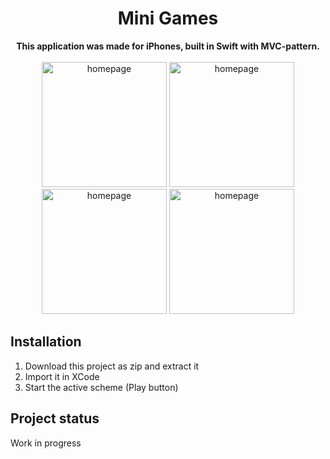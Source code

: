 <h1 align="center">Mini Games</h1>
<p align="center"><strong>This application was made for iPhones, built in Swift with MVC-pattern.</strong>
<br><br><img src="https://user-images.githubusercontent.com/90385724/193025880-2f4320f4-2e73-40d2-906b-48a3c453472c.png" alt="homepage" width="200" flex=1/> <img src="https://user-images.githubusercontent.com/90385724/193025886-e8353ade-ea15-4549-83f8-8a23db6729ed.png" alt="homepage" width="200" flex=1/>
<img src="https://user-images.githubusercontent.com/90385724/193025889-2cd58bc7-f482-4bbc-9a6d-391d17a85184.png" alt="homepage" width="200" flex=1/>
<img src="https://user-images.githubusercontent.com/90385724/193025893-f2368ce0-7dbf-4d59-98f3-2dee2b193bac.png" alt="homepage" width="200" flex=1/> </p>

<h2>Installation</h2>

1. Download this project as zip and extract it
2. Import it in XCode
3. Start the active scheme (Play button)

<h2>Project status</h2>
Work in progress
